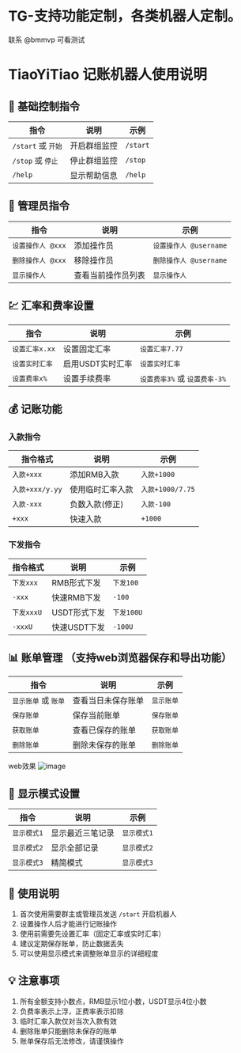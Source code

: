 # TG-支持功能定制，各类机器人定制。
联系 @bmmvp 可看测试

# TiaoYiTiao 记账机器人使用说明

## 👑 基础控制指令

| 指令               | 说明         | 示例     |
| ------------------ | ------------ | -------- |
| `/start` 或 `开始` | 开启群组监控 | `/start` |
| `/stop` 或 `停止`  | 停止群组监控 | `/stop`  |
| `/help`            | 显示帮助信息 | `/help`  |

## 👥 管理员指令

| 指令              | 说明               | 示例                   |
| ----------------- | ------------------ | ---------------------- |
| `设置操作人 @xxx` | 添加操作员         | `设置操作人 @username` |
| `删除操作人 @xxx` | 移除操作员         | `删除操作人 @username` |
| `显示操作人`      | 查看当前操作员列表 | `显示操作人`           |

## 💹 汇率和费率设置

| 指令           | 说明             | 示例                          |
| -------------- | ---------------- | ----------------------------- |
| `设置汇率x.xx` | 设置固定汇率     | `设置汇率7.77`                |
| `设置实时汇率` | 启用USDT实时汇率 | `设置实时汇率`                |
| `设置费率x%`   | 设置手续费率     | `设置费率3%` 或 `设置费率-3%` |

## 💰 记账功能

### 入款指令

| 指令格式        | 说明             | 示例             |
| --------------- | ---------------- | ---------------- |
| `入款+xxx`      | 添加RMB入款      | `入款+1000`      |
| `入款+xxx/y.yy` | 使用临时汇率入款 | `入款+1000/7.75` |
| `入款-xxx`      | 负数入款(修正)   | `入款-100`       |
| `+xxx`          | 快速入款         | `+1000`          |

### 下发指令

| 指令格式   | 说明         | 示例       |
| ---------- | ------------ | ---------- |
| `下发xxx`  | RMB形式下发  | `下发100`  |
| `-xxx`     | 快速RMB下发  | `-100`     |
| `下发xxxU` | USDT形式下发 | `下发100U` |
| `-xxxU`    | 快速USDT下发 | `-100U`    |

## 📊 账单管理 （支持web浏览器保存和导出功能）

| 指令                 | 说明               | 示例       |
| -------------------- | ------------------ | ---------- |
| `显示账单` 或 `账单` | 查看当日未保存账单 | `显示账单` |
| `保存账单`           | 保存当前账单       | `保存账单` |
| `获取账单`           | 查看已保存的账单   | `获取账单` |
| `删除账单`           | 删除未保存的账单   | `删除账单` |
web效果
![image](https://github.com/user-attachments/assets/33809253-056e-43be-ae77-bf761b1f72bf)


## 🔄 显示模式设置

| 指令        | 说明             | 示例        |
| ----------- | ---------------- | ----------- |
| `显示模式1` | 显示最近三笔记录 | `显示模式1` |
| `显示模式2` | 显示全部记录     | `显示模式2` |
| `显示模式3` | 精简模式         | `显示模式3` |

## 📝 使用说明

1. 首次使用需要群主或管理员发送 `/start` 开启机器人
2. 设置操作人后才能进行记账操作
3. 使用前需要先设置汇率（固定汇率或实时汇率）
4. 建议定期保存账单，防止数据丢失
5. 可以使用显示模式来调整账单显示的详细程度

## 💡 注意事项

1. 所有金额支持小数点，RMB显示1位小数，USDT显示4位小数
2. 负费率表示上浮，正费率表示扣除
3. 临时汇率入款仅对当次入款有效
4. 删除账单只能删除未保存的账单
5. 账单保存后无法修改，请谨慎操作
